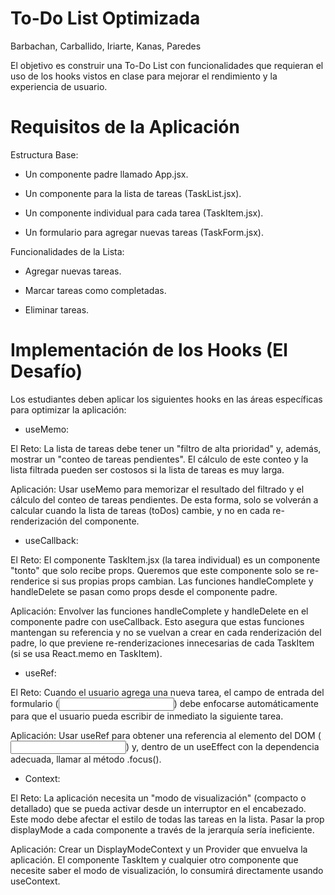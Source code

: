 # To-Do List Optimizada
Barbachan, Carballido,  Iriarte, Kanas, Paredes

El objetivo es construir una To-Do List con funcionalidades que requieran el uso de los hooks vistos en clase para mejorar el rendimiento y la experiencia de usuario.


# Requisitos de la Aplicación
Estructura Base:

- Un componente padre llamado App.jsx.

- Un componente para la lista de tareas (TaskList.jsx).

- Un componente individual para cada tarea (TaskItem.jsx).

- Un formulario para agregar nuevas tareas (TaskForm.jsx).

Funcionalidades de la Lista:

- Agregar nuevas tareas.

- Marcar tareas como completadas.

- Eliminar tareas.

# Implementación de los Hooks (El Desafío)
Los estudiantes deben aplicar los siguientes hooks en las áreas específicas para optimizar la aplicación:

- useMemo:

El Reto: La lista de tareas debe tener un "filtro de alta prioridad" y, además, mostrar un "conteo de tareas pendientes". El cálculo de este conteo y la lista filtrada pueden ser costosos si la lista de tareas es muy larga.

Aplicación: Usar useMemo para memorizar el resultado del filtrado y el cálculo del conteo de tareas pendientes. De esta forma, solo se volverán a calcular cuando la lista de tareas (toDos) cambie, y no en cada re-renderización del componente.

- useCallback:

El Reto: El componente TaskItem.jsx (la tarea individual) es un componente "tonto" que solo recibe props. Queremos que este componente solo se re-renderice si sus propias props cambian. Las funciones handleComplete y handleDelete se pasan como props desde el componente padre.

Aplicación: Envolver las funciones handleComplete y handleDelete en el componente padre con useCallback. Esto asegura que estas funciones mantengan su referencia y no se vuelvan a crear en cada renderización del padre, lo que previene re-renderizaciones innecesarias de cada TaskItem (si se usa React.memo en TaskItem).

- useRef:

El Reto: Cuando el usuario agrega una nueva tarea, el campo de entrada del formulario (<input>) debe enfocarse automáticamente para que el usuario pueda escribir de inmediato la siguiente tarea.

Aplicación: Usar useRef para obtener una referencia al elemento del DOM (<input>) y, dentro de un useEffect con la dependencia adecuada, llamar al método .focus().

- Context:

El Reto: La aplicación necesita un "modo de visualización" (compacto o detallado) que se pueda activar desde un interruptor en el encabezado. Este modo debe afectar el estilo de todas las tareas en la lista. Pasar la prop displayMode a cada componente a través de la jerarquía sería ineficiente.

Aplicación: Crear un DisplayModeContext y un Provider que envuelva la aplicación. El componente TaskItem y cualquier otro componente que necesite saber el modo de visualización, lo consumirá directamente usando useContext.

